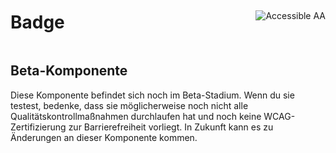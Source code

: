 <div style="display: inline-flex; align-items: center; justify-content: space-between; width: 100%;">
    <h1>Badge</h1>
    <img src="assets/aa.png" alt="Accessible AA" />
</div>


## Beta-Komponente

Diese Komponente befindet sich noch im Beta-Stadium. Wenn du sie testest, bedenke, dass sie möglicherweise noch nicht alle Qualitätskontrollmaßnahmen durchlaufen hat und noch keine WCAG-Zertifizierung zur Barrierefreiheit vorliegt. In Zukunft kann es zu Änderungen an dieser Komponente kommen.
